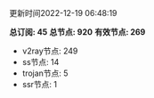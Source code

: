 更新时间2022-12-19 06:48:19

**总订阅: 45**
**总节点: 920**
**有效节点: 269**
- v2ray节点: 249
- ss节点: 14
- trojan节点: 5
- ssr节点: 1
